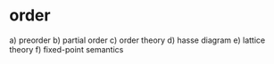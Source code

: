 # order

a) preorder
b) partial order
c) order theory
d) hasse diagram
e) lattice theory
f) fixed-point semantics

